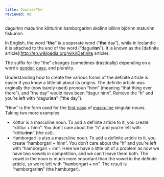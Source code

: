 ```yaml
---
title: Course/The
reviewed: no
---
```

<vocabulary>
dagurinn
maðurinn
kötturinn
hamborgarinn
skólinn
bíllinn
bjórinn
maturinn
fiskurinn
</vocabulary>

In English, the word “**the**” is a seperate word (“**the** day”), while in Icelandic it is attached to the end of the word (“dagur**inn**”). It is known as the [definite article](http://en.wikipedia.org/wiki/Definite article).

The suffix for the “the” changes (sometimes drastically) depending on a word’s [gender](http://localhost:3000/gender), [case](http://localhost:3000/cases), and plurality.

Understanding how to create the various forms of the definite article is easier if you know a little bit about its origins. The definite article was orginally the (now barely used) pronoun “hinn” (meaning “that thing over there”), and “the day” would have been “dagur hinn”. Remove the “h” and you’re left with “dagur**inn**” (“the day”).

“Hinn” is the form used for the [first case](http://localhost:3000/first-case) of [masculine](http://localhost:3000/gender) singular nouns. Taking two more examples:

- Köttur is a masculine noun. To add a definite article to it, you create “köttur + hinn”. You don’t care about the “h” and you’re left with “köttur**inn**” (the cat).
- Hamborgari is also a masculine noun. To add a definite article to it, you create “hamborgari + hinn”. You don’t care about the “h” and you’re left with “hamborgari + inn”. Here we have a little bit of a problem as now we have two vowels in competition, and we can’t leave them both. The vowel in the noun is much more important than the vowel in the definite article, so we’re left with “hamborgari + nn”. The result is “hamborgari**nn**” (the hamburger).
